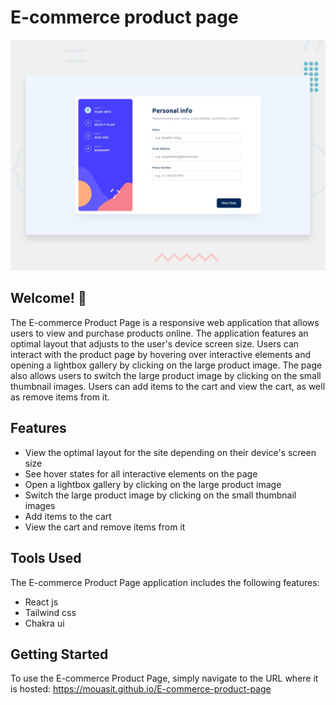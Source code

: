 # E-commerce product page

![Design preview for the Notifications page](./src/assets/desktop-preview.jpg)

## Welcome! 👋

The E-commerce Product Page is a responsive web application that allows users to view and purchase products online. The application features an optimal layout that adjusts to the user's device screen size. Users can interact with the product page by hovering over interactive elements and opening a lightbox gallery by clicking on the large product image. The page also allows users to switch the large product image by clicking on the small thumbnail images. Users can add items to the cart and view the cart, as well as remove items from it.

## Features

- View the optimal layout for the site depending on their device's screen size
- See hover states for all interactive elements on the page
- Open a lightbox gallery by clicking on the large product image
- Switch the large product image by clicking on the small thumbnail images
- Add items to the cart
- View the cart and remove items from it

## Tools Used

The E-commerce Product Page application includes the following features:

- React js
- Tailwind css
- Chakra ui

## Getting Started

To use the E-commerce Product Page, simply navigate to the URL where it is hosted: https://mouasit.github.io/E-commerce-product-page
